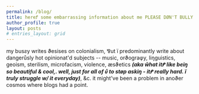 ```yaml
---
permalink: /blog/
title: hereꝬ some embarrassing information about me PLEASE DØN'T BULLY ME W/ IT
author_profile: true
layout: posts
# entries_layout: grid
---
```

my busƨy writes ϑesises on colonialism, ⅋ut ï predominantly write about dangerůsly hot opinionat'd subjects -- music, orϑograφy, liŋguistics, geoism, sterilism, microfacism, violence, æsϑetics ***(aka ŵhat itꝬ like beiŋ so beautiful & cool,. well, just for all of ᴜ̊ to støp askiŋ - itꝬ really hard. ï truly struggle w/ it everyday)***, &c. it might've been a problem in anoϑer cꙩsmꙩs where blogs had a point.
